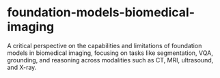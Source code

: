 # foundation-models-biomedical-imaging
A critical perspective on the capabilities and limitations of foundation models in biomedical imaging, focusing on tasks like segmentation, VQA, grounding, and reasoning across modalities such as CT, MRI, ultrasound, and X-ray.
